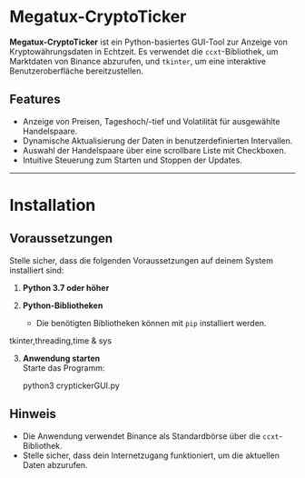 # Megatux-CryptoTicker

**Megatux-CryptoTicker** ist ein Python-basiertes GUI-Tool zur Anzeige von Kryptowährungsdaten in Echtzeit. Es verwendet die `ccxt`-Bibliothek, um Marktdaten von Binance abzurufen, und `tkinter`, um eine interaktive Benutzeroberfläche bereitzustellen.

## Features
- Anzeige von Preisen, Tageshoch/-tief und Volatilität für ausgewählte Handelspaare.
- Dynamische Aktualisierung der Daten in benutzerdefinierten Intervallen.
- Auswahl der Handelspaare über eine scrollbare Liste mit Checkboxen.
- Intuitive Steuerung zum Starten und Stoppen der Updates.

---

# Installation

## Voraussetzungen
Stelle sicher, dass die folgenden Voraussetzungen auf deinem System installiert sind:

1. **Python 3.7 oder höher**
 
2. **Python-Bibliotheken**
   - Die benötigten Bibliotheken können mit `pip` installiert werden.
  
 tkinter,threading,time & sys 

3. **Anwendung starten**  
   Starte das Programm:  
   
   python3 cryptickerGUI.py

## Hinweis
- Die Anwendung verwendet Binance als Standardbörse über die `ccxt`-Bibliothek.
- Stelle sicher, dass dein Internetzugang funktioniert, um die aktuellen Daten abzurufen.


